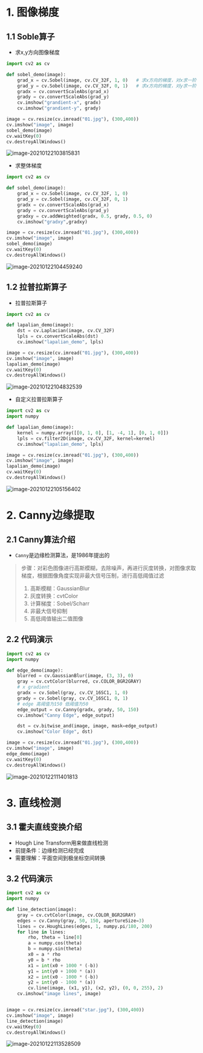 # 1. 图像梯度

## 1.1 Soble算子

* 求x,y方向图像梯度

```python
import cv2 as cv

def sobel_demo(image):
    grad_x = cv.Sobel(image, cv.CV_32F, 1, 0)	# 求x方向的梯度，对x求一阶导数
    grad_y = cv.Sobel(image, cv.CV_32F, 0, 1)	# 求x方向的梯度，对y求一阶导数
    gradx = cv.convertScaleAbs(grad_x)
    grady = cv.convertScaleAbs(grad_y)
    cv.imshow("grandient-x", gradx)
    cv.imshow("grandient-y", grady)

image = cv.resize(cv.imread("01.jpg"), (300,400))
cv.imshow("image", image)
sobel_demo(image)
cv.waitKey(0)
cv.destroyAllWindows()
```

![image-20210122103815831](C:\Users\1111\AppData\Roaming\Typora\typora-user-images\image-20210122103815831.png)

* 求整体梯度

```python
import cv2 as cv

def sobel_demo(image):
    grad_x = cv.Sobel(image, cv.CV_32F, 1, 0)
    grad_y = cv.Sobel(image, cv.CV_32F, 0, 1)
    gradx = cv.convertScaleAbs(grad_x)
    grady = cv.convertScaleAbs(grad_y)
    gradxy = cv.addWeighted(gradx, 0.5, grady, 0.5, 0)
    cv.imshow("gradxy",gradxy)

image = cv.resize(cv.imread("01.jpg"), (300,400))
cv.imshow("image", image)
sobel_demo(image)
cv.waitKey(0)
cv.destroyAllWindows()
```

![image-20210122104459240](C:\Users\1111\AppData\Roaming\Typora\typora-user-images\image-20210122104459240.png)

## 1.2 拉普拉斯算子

* 拉普拉斯算子

```python
import cv2 as cv

def lapalian_demo(image):
    dst = cv.Laplacian(image, cv.CV_32F)
    lpls = cv.convertScaleAbs(dst)
    cv.imshow("lapalian_demo", lpls)

image = cv.resize(cv.imread("01.jpg"), (300,400))
cv.imshow("image", image)
lapalian_demo(image)
cv.waitKey(0)
cv.destroyAllWindows()
```



![image-20210122104832539](C:\Users\1111\AppData\Roaming\Typora\typora-user-images\image-20210122104832539.png)

* 自定义拉普拉斯算子

```python
import cv2 as cv
import numpy

def lapalian_demo(image):
    kernel = numpy.array([[0, 1, 0], [1, -4, 1], [0, 1, 0]])
    lpls = cv.filter2D(image, cv.CV_32F, kernel=kernel)
    cv.imshow("lapalian_demo", lpls)

image = cv.resize(cv.imread("01.jpg"), (300,400))
cv.imshow("image", image)
lapalian_demo(image)
cv.waitKey(0)
cv.destroyAllWindows()
```

![image-20210122105156402](C:\Users\1111\AppData\Roaming\Typora\typora-user-images\image-20210122105156402.png)

# 2. Canny边缘提取

## 2.1 Canny算法介绍

* `Canny`是边缘检测算法，是1986年提出的

> 步骤：对彩色图像进行高斯模糊，去除噪声，再进行灰度转换，对图像求取梯度，根据图像角度实现非最大信号压制，进行高低阈值过滤
>
> 1. 高斯模糊：GaussianBlur
> 2. 灰度转换：cvtColor
> 3. 计算梯度：Sobel/Scharr
> 4. 非最大信号抑制
> 5. 高低阈值输出二值图像

## 2.2 代码演示

```python
import cv2 as cv
import numpy

def edge_demo(image):
    blurred = cv.GaussianBlur(image, (3, 3), 0)
    gray = cv.cvtColor(blurred, cv.COLOR_BGR2GRAY)
    # x gradient
    gradx = cv.Sobel(gray, cv.CV_16SC1, 1, 0)
    grady = cv.Sobel(gray, cv.CV_16SC1, 0, 1)
    # edge 高阈值为150 低阈值为50
    edge_output = cv.Canny(gradx, grady, 50, 150)
    cv.imshow("Canny Edge", edge_output)

    dst = cv.bitwise_and(image, image, mask=edge_output)
    cv.imshow("Color Edge", dst)

image = cv.resize(cv.imread("01.jpg"), (300,400))
cv.imshow("image", image)
edge_demo(image)
cv.waitKey(0)
cv.destroyAllWindows()
```

![image-20210122111401813](C:\Users\1111\AppData\Roaming\Typora\typora-user-images\image-20210122111401813.png)



# 3. 直线检测

## 3.1 霍夫直线变换介绍

* Hough Line Transform用来做直线检测
* 前提条件：边缘检测已经完成
* 需要理解：平面空间到极坐标空间转换

## 3.2 代码演示

```python
import cv2 as cv
import numpy

def line_detection(image):
    gray = cv.cvtColor(image, cv.COLOR_BGR2GRAY)
    edges = cv.Canny(gray, 50, 150, apertureSize=3)
    lines = cv.HoughLines(edges, 1, numpy.pi/180, 200)
    for line in lines:
        rho, theta = line[0]
        a = numpy.cos(theta)
        b = numpy.sin(theta)
        x0 = a * rho
        y0 = b * rho
        x1 = int(x0 + 1000 * (-b))
        y1 = int(y0 + 1000 * (a))
        x2 = int(x0 - 1000 * (-b))
        y2 = int(y0 - 1000 * (a))
        cv.line(image, (x1, y1), (x2, y2), (0, 0, 255), 2)
    cv.imshow("image lines", image)


image = cv.resize(cv.imread("star.jpg"), (300,400))
cv.imshow("image", image)
line_detection(image)
cv.waitKey(0)
cv.destroyAllWindows()
```

![image-20210122113528509](C:\Users\1111\AppData\Roaming\Typora\typora-user-images\image-20210122113528509.png)


